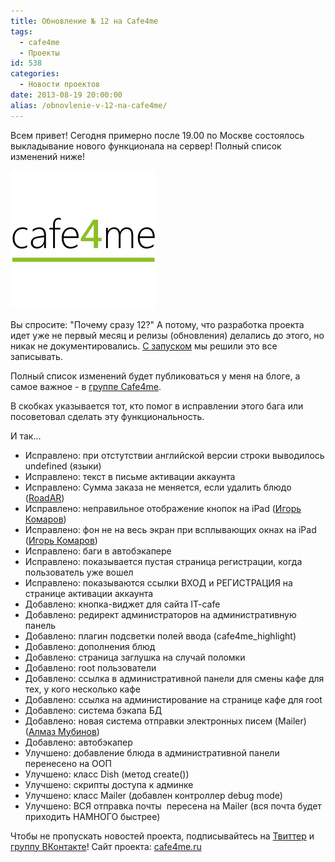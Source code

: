 ```yaml
---
title: Обновление № 12 на Cafe4me
tags:
  - cafe4me
  - Проекты
id: 538
categories:
  - Новости проектов
date: 2013-08-19 20:00:00
alias: /obnovlenie-v-12-na-cafe4me/
---
```


Всем привет! Сегодня примерно после 19.00 по Москве состоялось выкладывание нового функционала на сервер! Полный список изменений ниже! <!--more-->

[![](/content/2013/08/logo_cub.png)](/content/2013/08/logo_cub.png)

Вы спросите: "Почему сразу 12?" А потому, что разработка проекта идет уже не первый месяц и релизы (обновления) делались до этого, но никак не документировались. [С запуском](http://atnartur.ru/cafe4me_release/ "Релиз Cafe4me в IT-cafe казанского IT-парка") мы решили это все записывать.

Полный список изменений будет публиковаться у меня на блоге, а самое важное - в [группе Cafe4me](http://vk.com/cafe4me "Cafe4me ВКонтакте").

В скобках указывается тот, кто помог в исправлении этого бага или посоветовал сделать эту функциональность.

И так...

*   Исправлено: при отстутствии английской версии строки выводилось undefined (языки)
*   Исправлено: текст в письме активации аккаунта
*   Исправлено: Сумма заказа не меняется, если удалить блюдо ([RoadAR](http://roadar.net))
*   Исправлено: неправильное отображение кнопок на iPad ([Игорь Комаров](https://vk.com/tux_tux_tux))
*   Исправлено: фон не на весь экран при всплывающих окнах на iPad ([Игорь Комаров](https://vk.com/tux_tux_tux))
*   Исправлено: баги в автобэкапере
*   Исправлено: показывается пустая страница регистрации, когда пользователь уже вошел
*   Исправлено: показываются ссылки ВХОД и РЕГИСТРАЦИЯ на странице активации аккаунта
*   Добавлено: кнопка-виджет для сайта IT-cafe
*   Добавлено: редирект администраторов на административную панель
*   Добавлено: плагин подсветки полей ввода (cafe4me_highlight)
*   Добавлено: дополнения блюд
*   Добавлено: страница заглушка на случай поломки
*   Добавлено: root пользователи
*   Добавлено: ссылка в административной панели для смены кафе для тех, у кого несколько кафе
*   Добавлено: ссылка на администирование на странице кафе для root
*   Добавлено: система бэкапа БД
*   Добавлено: новая система отправки электронных писем (Mailer) ([Алмаз Мубинов](http://mubinov.com))
*   Добавлено: автобэкапер
*   Улучшено: добавление блюда в административной панели перенесено на ООП
*   Улучшено: класс Dish (метод create())
*   Улучшено: скрипты доступа к админке
*   Улучшено: класс Mailer (добавлен контроллер debug mode)
*   Улучшено: ВСЯ отправка почты  пересена на Mailer (вся почта будет приходить НАМНОГО быстрее)

Чтобы не пропускать новостей проекта, подписывайтесь на [Твиттер](http://twitter.com/cafe4me_tweet) и [группу ВКонтакте](http://vk.com/cafe4me)!
Сайт проекта: [cafe4me.ru](http://cafe4me.ru)